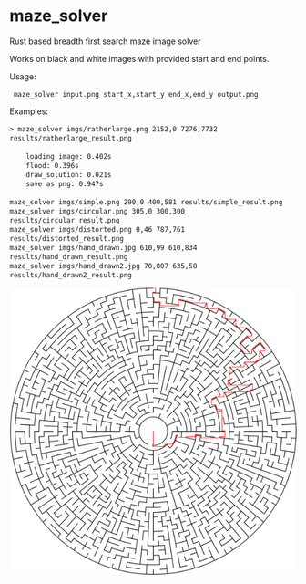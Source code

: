 # maze_solver
Rust based breadth first search maze image solver

Works on black and white images with provided start and end points. 

Usage:
     
     maze_solver input.png start_x,start_y end_x,end_y output.png 

Examples:

    > maze_solver imgs/ratherlarge.png 2152,0 7276,7732 results/ratherlarge_result.png

        loading image: 0.402s
        flood: 0.396s
        draw_solution: 0.021s
        save as png: 0.947s

    maze_solver imgs/simple.png 290,0 400,581 results/simple_result.png 
    maze_solver imgs/circular.png 305,0 300,300 results/circular_result.png
    maze_solver imgs/distorted.png 0,46 787,761 results/distorted_result.png
    maze_solver imgs/hand_drawn.jpg 610,99 610,834 results/hand_drawn_result.png 
    maze_solver imgs/hand_drawn2.jpg 70,807 635,58 results/hand_drawn2_result.png


![](https://raw.githubusercontent.com/ChrisBecker2/maze_solver/main/results/circular_result.png)
